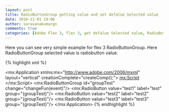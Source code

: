 ```yaml
---
layout: post
title: RadioButtonGroup getting value and set defalue Selected value
date: 2010-11-01 19:06
author: saravanakumargn
comments: true
categories: [Adobe Flex 3, flex 3, get defalue Selected value, RadioButtonGroup, set defalue Selected value]
---
```


Here you can see very simple example for flex 3 RadioButtonGroup. Here RadioButtonGroup selected value is radiobutton value.

{% highlight xml %}
<?xml version="1.0" encoding="utf-8"?>
<mx:Application xmlns:mx="http://www.adobe.com/2006/mxml" layout="vertical"
				creationComplete="createComp();">
	<mx:Script>
		<![CDATA[
			import mx.controls.Alert;
			private function changeFun(e:Event):void
			{
				var radioButValue:RadioButtonGroup = e.currentTarget as RadioButtonGroup;
				trace("group.selection.label : "+radioButValue.selection.label);
			}
			private function createComp():void
			{
				groupTest.selectedValue = "test2";
			}
		]]>
	</mx:Script>
	<mx:RadioButtonGroup id="groupTest"
						 change="changeFun(event)"/>
	<mx:RadioButton value="test1"
					label="test"
					group="{groupTest}"/>
	<mx:RadioButton value="test2"
					label="test2"
					group="{groupTest}"/>
	<mx:RadioButton value="test3"
					label="test3"
					group="{groupTest}"/>
</mx:Application>
{% endhighlight %}